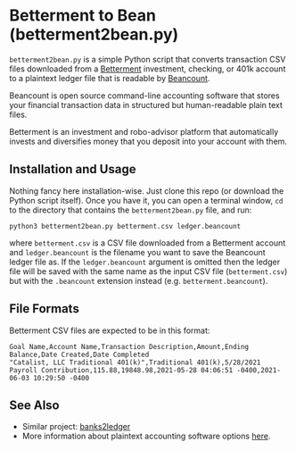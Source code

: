 Betterment to Bean (betterment2bean.py)
=======================================

`betterment2bean.py` is a simple Python script that converts transaction CSV files downloaded from a [Betterment]
investment, checking, or 401k account to a plaintext ledger file that is readable by [Beancount]. 

Beancount is open source command-line accounting software that stores your financial transaction data in structured but
human-readable plain text files.

Betterment is an investment and robo-advisor platform that automatically invests and diversifies money that you deposit
into your account with them.


Installation and Usage
----------------------

Nothing fancy here installation-wise. Just clone this repo (or download the Python script itself). Once you have it, you
can open a terminal window, `cd` to the directory that contains the `betterment2bean.py` file, and run:

    python3 betterment2bean.py betterment.csv ledger.beancount

where `betterment.csv` is a CSV file downloaded from a Betterment account and `ledger.beancount` is the filename you
want to save the Beancount ledger file as. If the `ledger.beancount` argument is omitted then the ledger file will be
saved with the same name as the input CSV file (`betterment.csv`) but with the `.beancount` extension instead (e.g.
`betterment.beancount`). 


File Formats
------------

Betterment CSV files are expected to be in this format:

```csv
Goal Name,Account Name,Transaction Description,Amount,Ending Balance,Date Created,Date Completed
"Catalist, LLC Traditional 401(k)",Traditional 401(k),5/28/2021 Payroll Contribution,115.88,19848.98,2021-05-28 04:06:51 -0400,2021-06-03 10:29:50 -0400
```


See Also
--------

* Similar project: [banks2ledger] 
* More information about plaintext accounting software options [here][pta].



<!-- Links -->
[Betterment]: https://www.betterment.com
[Beancount]: https://beancount.github.io
[banks2ledger]: https://github.com/tomszilagyi/banks2ledger
[pta]: https://plaintextaccounting.org
